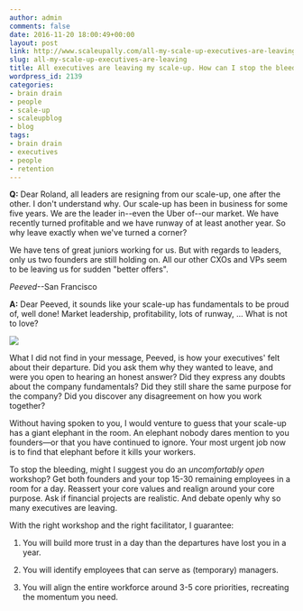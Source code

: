 ```yaml
---
author: admin
comments: false
date: 2016-11-20 18:00:49+00:00
layout: post
link: http://www.scaleupally.com/all-my-scale-up-executives-are-leaving/
slug: all-my-scale-up-executives-are-leaving
title: All executives are leaving my scale-up. How can I stop the bleeding?
wordpress_id: 2139
categories:
- brain drain
- people
- scale-up
- scaleupblog
- blog
tags:
- brain drain
- executives
- people
- retention
---
```


**Q:** Dear Roland, all leaders are resigning from our scale-up, one after the other. I don't understand why. Our scale-up has been in business for some five years. We are the leader in--even the Uber of--our market. We have recently turned profitable and we have runway of at least another year. So why leave exactly when we've turned a corner?

We have tens of great juniors working for us. But with regards to leaders, only us two founders are still holding on. All our other CXOs and VPs seem to be leaving us for sudden "better offers".


_Peeved_--San Francisco


**A:** Dear Peeved, it sounds like your scale-up has fundamentals to be proud of, well done! Market leadership, profitability, lots of runway, ... What is not to love?

![](http://www.scaleupally.com/wp-content/uploads/2016/11/d3972bf8b308612ffe85b5d7a53659f5.jpg)

What I did not find in your message, Peeved, is how your executives' felt about their departure. Did you ask them why they wanted to leave, and were you open to hearing an honest answer? Did they express any doubts about the company fundamentals? Did they still share the same purpose for the company? Did you discover any disagreement on how you work together?

Without having spoken to you, I would venture to guess that your scale-up has a giant elephant in the room. An elephant nobody dares mention to you founders—or that you have continued to ignore. Your most urgent job now is to find that elephant before it kills your workers.

To stop the bleeding, might I suggest you do an _uncomfortably open_ workshop? Get both founders and your top 15-30 remaining employees in a room for a day. Reassert your core values and realign around your core purpose. Ask if financial projects are realistic. And debate openly why so many executives are leaving.

With the right workshop and the right facilitator, I guarantee:




  1. You will build more trust in a day than the departures have lost you in a year.


  2. You will identify employees that can serve as (temporary) managers.


  3. You will align the entire workforce around 3-5 core priorities, recreating the momentum you need.
